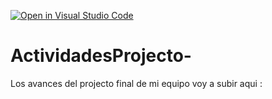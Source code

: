 [![Open in Visual Studio Code](https://classroom.github.com/assets/open-in-vscode-c66648af7eb3fe8bc4f294546bfd86ef473780cde1dea487d3c4ff354943c9ae.svg)](https://classroom.github.com/online_ide?assignment_repo_id=8515489&assignment_repo_type=AssignmentRepo)
# ActividadesProjecto-
Los avances del projecto final de mi equipo voy a subir aqui : 
